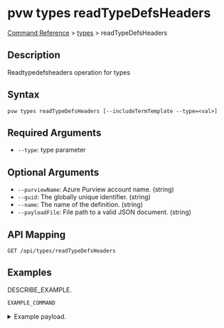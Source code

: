 # pvw types readTypeDefsHeaders
[Command Reference](../../../README.md#command-reference) > [types](./main.md) > readTypeDefsHeaders

## Description
Readtypedefsheaders operation for types

## Syntax
```
pvw types readTypeDefsHeaders [--includeTermTemplate --type=<val>]
```

## Required Arguments
- `--type`: type parameter

## Optional Arguments
- `--purviewName`: Azure Purview account name. (string)
- `--guid`: The globally unique identifier. (string)
- `--name`: The name of the definition. (string)
- `--payloadFile`: File path to a valid JSON document. (string)

## API Mapping
 >  > []()
```
GET /api/types/readTypeDefsHeaders
```

## Examples
DESCRIBE_EXAMPLE.
```powershell
EXAMPLE_COMMAND
```
<details><summary>Example payload.</summary>
<p>

```json
PASTE_JSON_HERE
```
</p>
</details>